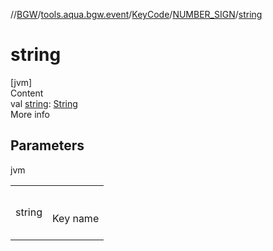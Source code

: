//[BGW](../../../../index.md)/[tools.aqua.bgw.event](../../index.md)/[KeyCode](../index.md)/[NUMBER_SIGN](index.md)/[string](string.md)



# string  
[jvm]  
Content  
val [string](string.md): [String](https://kotlinlang.org/api/latest/jvm/stdlib/kotlin/-string/index.html)  
More info  


## Parameters  
  
jvm  
  
| | |
|---|---|
| <a name="tools.aqua.bgw.event/KeyCode.NUMBER_SIGN/string/#/PointingToDeclaration/"></a>string| <a name="tools.aqua.bgw.event/KeyCode.NUMBER_SIGN/string/#/PointingToDeclaration/"></a><br><br>Key name<br><br>|
  
  



